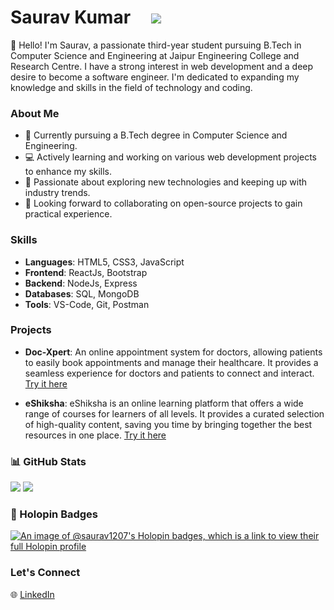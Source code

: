 # Saurav Kumar &nbsp;&nbsp;&nbsp;&nbsp;![](https://komarev.com/ghpvc/?username=saurav1207)

👋 Hello! I'm Saurav, a passionate third-year student pursuing B.Tech in Computer Science and Engineering at Jaipur Engineering College and Research Centre. I have a strong interest in web development and a deep desire to become a software engineer. I'm dedicated to expanding my knowledge and skills in the field of technology and coding.

### About Me

- 🌱 Currently pursuing a B.Tech degree in Computer Science and Engineering.
- 💻 Actively learning and working on various web development projects to enhance my skills.
- 🔭 Passionate about exploring new technologies and keeping up with industry trends.
- 👯 Looking forward to collaborating on open-source projects to gain practical experience.

### Skills

- **Languages**: HTML5, CSS3, JavaScript
- **Frontend**: ReactJs, Bootstrap
- **Backend**: NodeJs, Express
- **Databases**: SQL, MongoDB
- **Tools**: VS-Code, Git, Postman

### Projects

- **Doc-Xpert**: An online appointment system for doctors, allowing patients to easily book appointments and manage their healthcare. It provides a seamless experience for doctors and patients to connect and interact. <br>
[Try it here](https://doctor-patient-appointment-app.onrender.com)

- **eShiksha**: eShiksha is an online learning platform that offers a wide range of courses for learners of all levels. It provides a curated selection of high-quality content, saving you time by bringing together the best resources in one place. [Try it here](https://saurav1207-eshiksha.netlify.app)


### 📊 GitHub Stats
![](https://github-readme-stats.vercel.app/api?username=saurav1207&theme=radical&hide_border=false&include_all_commits=false&count_private=false)
![](https://github-readme-streak-stats.herokuapp.com/?user=saurav1207&theme=radical&hide_border=false)<br/>

### 💖 Holopin Badges
[![An image of @saurav1207's Holopin badges, which is a link to view their full Holopin profile](https://holopin.me/saurav1207)](https://holopin.io/@saurav1207)


### Let's Connect

🌐 [LinkedIn](https://www.linkedin.com/in/saurav1207)
